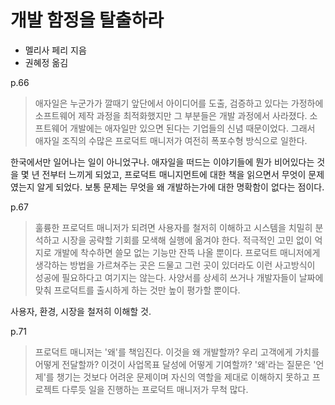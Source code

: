 # 개발 함정을 탈출하라

* 멜리사 페리 지음
* 권혜정 옮김

p.66

> 애자일은 누군가가 깔때기 앞단에서 아이디어를 도출, 검증하고 있다는 가정하에
> 소프트웨어 제작 과정을 최적화했지만 그 부분들은 개발 과정에서 사라졌다.
> 소프트웨어 개발에는 애자일만 있으면 된다는 기업들의 신념 때문이었다. 그래서
> 애자일 조직의 수많은 프로덕트 매니저가 여전히 폭포수형 방식으로 일한다.

한국에서만 일어나는 일이 아니었구나. 애자일을 떠드는 이야기들에 뭔가 비어있다는
것을 몇 년 전부터 느끼게 되었고, 프로덕트 매니지먼트에 대한 책을 읽으면서
무엇이 문제였는지 알게 되었다.
보통 문제는 무엇을 왜 개발하는가에 대한 명확함이 없다는 점이다.

p.67

> 훌륭한 프로덕트 매니저가 되려면 사용자를 철저히 이해하고 시스템을 치밀히
> 분석하고 시장을 공략할 기회를 모색해 실행에 옮겨야 한다. 적극적인 고민 없이
> 억지로 개발에 착수하면 쓸모 없는 기능만 잔뜩 나올 뿐이다. 프로덕트 매니저에게
> 생각하는 방법을 가르쳐주는 곳은 드물고 그런 곳이 있더라도 이런 사고방식이
> 성공에 필요하다고 여기지는 않는다. 사양서를 상세히 쓰거나 개발자들이 날짜에
> 맞춰 프로덕트를 출시하게 하는 것만 높이 평가할 뿐이다.

사용자, 환경, 시장을 철저히 이해할 것. 

p.71

> 프로덕트 매니저는 '왜'를 책임진다. 이것을 왜 개발할까? 우리 고객에게 가치를
> 어떻게 전달할까? 이것이 사업목표 달성에 어떻게 기여할까? '왜'라는 질문은
> '언제'를 챙기는 것보다 어려운 문제이며 자신의 역할을 제대로 이해하지 못하고
> 프로젝트 다루듯 일을 진행하는 프로덕트 매니저가 무척 많다.


